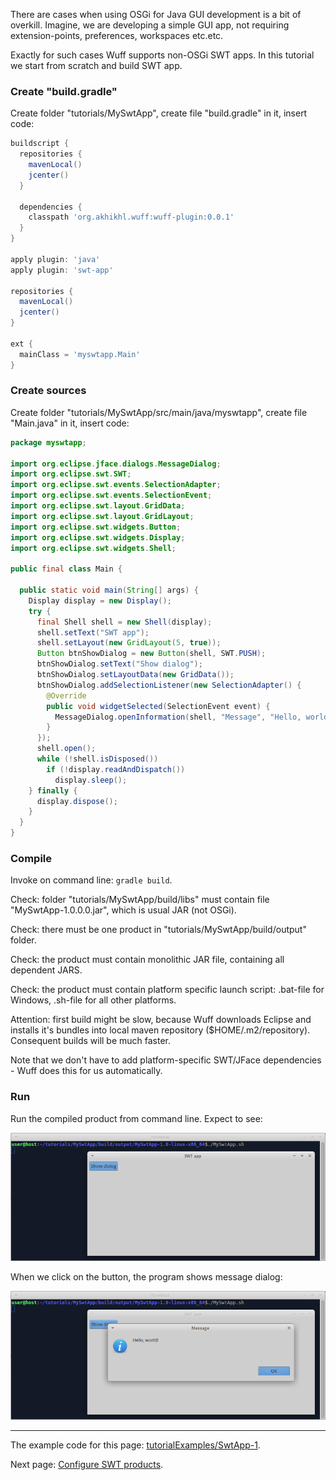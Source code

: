 There are cases when using OSGi for Java GUI development is a bit of overkill. Imagine, we are developing a  simple GUI app, not requiring extension-points, preferences, workspaces etc.etc.

Exactly for such cases Wuff supports non-OSGi SWT apps. In this tutorial we start from scratch and build SWT app.

### Create "build.gradle"

Create folder "tutorials/MySwtApp", create file "build.gradle" in it, insert code:

```groovy
buildscript {
  repositories {
    mavenLocal()
    jcenter()
  }

  dependencies {
    classpath 'org.akhikhl.wuff:wuff-plugin:0.0.1'
  }
}

apply plugin: 'java'
apply plugin: 'swt-app'

repositories {
  mavenLocal()
  jcenter()
}

ext {
  mainClass = 'myswtapp.Main'
}
```

### Create sources

Create folder "tutorials/MySwtApp/src/main/java/myswtapp", create file "Main.java" in it, insert code:

```java
package myswtapp;

import org.eclipse.jface.dialogs.MessageDialog;
import org.eclipse.swt.SWT;
import org.eclipse.swt.events.SelectionAdapter;
import org.eclipse.swt.events.SelectionEvent;
import org.eclipse.swt.layout.GridData;
import org.eclipse.swt.layout.GridLayout;
import org.eclipse.swt.widgets.Button;
import org.eclipse.swt.widgets.Display;
import org.eclipse.swt.widgets.Shell;

public final class Main {

  public static void main(String[] args) {
    Display display = new Display();
    try {
      final Shell shell = new Shell(display);
      shell.setText("SWT app");
      shell.setLayout(new GridLayout(5, true));
      Button btnShowDialog = new Button(shell, SWT.PUSH);
      btnShowDialog.setText("Show dialog");
      btnShowDialog.setLayoutData(new GridData());
      btnShowDialog.addSelectionListener(new SelectionAdapter() {
        @Override
        public void widgetSelected(SelectionEvent event) {
          MessageDialog.openInformation(shell, "Message", "Hello, world!");
        }
      });
      shell.open();
      while (!shell.isDisposed())
        if (!display.readAndDispatch())
          display.sleep();
    } finally {
      display.dispose();
    }
  }
}
```

### Compile

Invoke on command line: `gradle build`.

Check: folder "tutorials/MySwtApp/build/libs" must contain file "MySwtApp-1.0.0.0.jar", which is usual JAR (not OSGi).

Check: there must be one product in "tutorials/MySwtApp/build/output" folder.

Check: the product must contain monolithic JAR file, containing all dependent JARS.

Check: the product must contain platform specific launch script: .bat-file for Windows, .sh-file for all other platforms.

Attention: first build might be slow, because Wuff downloads Eclipse and installs it's bundles into local maven repository ($HOME/.m2/repository). Consequent builds will be much faster.

Note that we don't have to add platform-specific SWT/JFace dependencies - Wuff does this for us automatically.

### Run

Run the compiled product from command line. Expect to see:

![SwtApp-1-run-1](images/SwtApp-1-run-1.png)

When we click on the button, the program shows message dialog:

![SwtApp-1-run-2](images/SwtApp-1-run-2.png)

---

The example code for this page: [tutorialExamples/SwtApp-1](../tree/master/tutorialExamples/SwtApp-1).

Next page: [Configure SWT products](Configure-SWT-products).